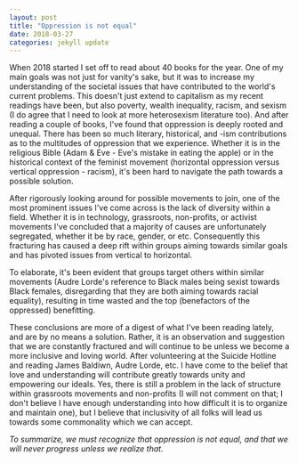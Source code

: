 ```yaml
---
layout: post
title: "Oppression is not equal"
date: 2018-03-27
categories: jekyll update
---
```


When 2018 started I set off to read about 40 books for the year. One of my main goals was not just for vanity's sake, but it was to increase my understanding of the societal issues that have contributed to the world's current problems. This doesn't just extend to capitalism as my recent readings have been, but also poverty, wealth inequality, racism, and sexism (I do agree that I need to look at more heterosexism literature too). And after reading a couple of books, I've found that oppression is deeply rooted and unequal. There has been so much literary, historical, and -ism contributions as to the multitudes of oppression that we experience. Whether it is in the religious Bible (Adam & Eve - Eve's mistake in eating the apple) or in the historical context of the feminist movement (horizontal oppression versus vertical oppression - racism), it's been hard to navigate the path towards a possible solution.

After rigorously looking around for possible movements to join, one of the most prominent issues I've come across is the lack of diversity within a field. Whether it is in technology, grassroots, non-profits, or activist movements I've concluded that a majority of causes are unfortunately segregated, whether it be by race, gender, or etc. Consequently this fracturing has caused a deep rift within groups aiming towards similar goals and has pivoted issues from vertical to horizontal.

To elaborate, it's been evident that groups target others within similar movements (Audre Lorde's reference to Black males being sexist towards Black females, disregarding that they are both aiming towards racial equality), resulting in time wasted and the top (benefactors of the oppressed) benefitting.

 These conclusions are more of a digest of what I've been reading lately, and are by no means a solution. Rather, it is an observation and suggestion that we are constantly fractured and will continue to be unless we become a more inclusive and loving world. After volunteering at the Suicide Hotline and reading James Baldiwn, Audre Lorde, etc. I have come to the belief that love and understanding will contribute greatly towards unity and empowering our ideals. Yes, there is still a problem in the lack of structure within grassroots movements and non-profits (I will not comment on that; I don't believe I have enough understanding into how difficult it is to organize and maintain one), but I believe that inclusivity of all folks will lead us towards some commonality which we can accept.

*To summarize, we must recognize that oppression is not equal, and that we will never progress unless we realize that.*
